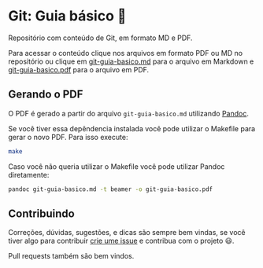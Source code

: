 # Git: Guia básico :scroll:
 
Repositório com conteúdo de Git, em formato MD e PDF.

Para acessar o conteúdo clique nos arquivos em formato PDF ou MD no repositório ou clique em [git-guia-basico.md](https://github.com/mateusKoppe/git-guia-basico/blob/master/git-guia-basico.md) para o arquivo em Markdown e [git-guia-basico.pdf](https://github.com/mateusKoppe/git-guia-basico/blob/master/git-guia-basico.pdf) para o arquivo em PDF.

## Gerando o PDF
O PDF é gerado a partir do arquivo `git-guia-basico.md` utilizando [Pandoc](https://pandoc.org/).

Se você tiver essa depêndencia instalada você pode utilizar o Makefile para gerar o novo PDF. Para isso execute:
```bash
make
```

Caso você não queria utilizar o Makefile você pode utilizar Pandoc diretamente:
```bash
pandoc git-guia-basico.md -t beamer -o git-guia-basico.pdf
```

## Contribuindo
Correções, dúvidas, sugestões, e dicas são sempre bem vindas, se você tiver algo para contribuir [crie ume issue](https://github.com/mateusKoppe/git-guia-basico/issues/new) e contribua com o projeto :smiley:.

Pull requests também são bem vindos.
